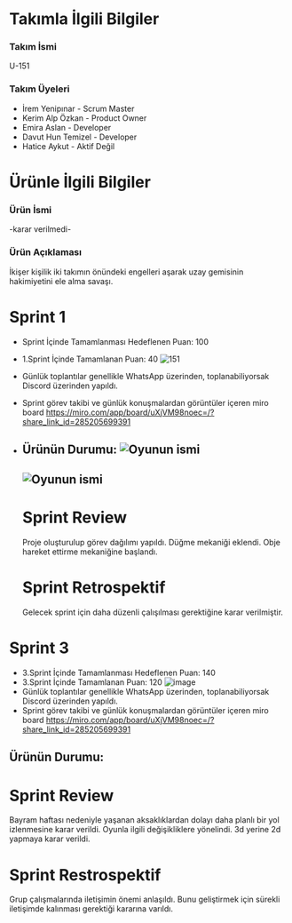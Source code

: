 # Takımla İlgili Bilgiler

### Takım İsmi
U-151

### Takım Üyeleri
- İrem Yenipınar - Scrum Master
- Kerim Alp Özkan - Product Owner
- Emira Aslan - Developer
- Davut Hun Temizel - Developer
- Hatice Aykut - Aktif Değil

# Ürünle İlgili Bilgiler

### Ürün İsmi
-karar verilmedi-

### Ürün Açıklaması
İkişer kişilik iki takımın önündeki engelleri aşarak uzay gemisinin hakimiyetini ele alma savaşı. 


# Sprint 1
- Sprint İçinde Tamamlanması Hedeflenen Puan: 100
- 1.Sprint İçinde Tamamlanan Puan: 40
   ![151](https://github.com/IremYenipinar/U-151/assets/136253750/f9780b49-1552-4dfa-9562-b8f2a6f83e2f)
- Günlük toplantılar genellikle WhatsApp üzerinden, toplanabiliyorsak Discord üzerinden yapıldı.
- Sprint görev takibi ve günlük konuşmalardan görüntüler içeren miro board  https://miro.com/app/board/uXjVM98noec=/?share_link_id=285205699391
- Ürünün Durumu:
  ![Oyunun ismi](https://github.com/IremYenipinar/U-151/assets/136253750/2fe016ce-ba73-4767-9611-27038903d042)
  -------------
  ![Oyunun ismi](https://github.com/IremYenipinar/U-151/assets/136253750/7eb60560-6288-4100-864b-d59dfec75bc6)
  -------------

  # Sprint Review
  Proje oluşturulup görev dağılımı yapıldı. Düğme mekaniği eklendi. Obje hareket ettirme mekaniğine başlandı.
  # Sprint Retrospektif
  Gelecek sprint için daha düzenli çalışılması gerektiğine karar verilmiştir.


 # Sprint 3
 - 3.Sprint İçinde Tamamlanması Hedeflenen Puan: 140
 - 3.Sprint İçinde Tamamlanan Puan: 120
    ![image](https://github.com/IremYenipinar/U-151/assets/136253750/5e9d2699-22e7-47e1-b11a-27d759b911c1)
- Günlük toplantılar genellikle WhatsApp üzerinden, toplanabiliyorsak Discord üzerinden yapıldı.
- Sprint görev takibi ve günlük konuşmalardan görüntüler içeren miro board  https://miro.com/app/board/uXjVM98noec=/?share_link_id=285205699391
## Ürünün Durumu:

# Sprint Review
Bayram haftası nedeniyle yaşanan aksaklıklardan dolayı daha planlı bir yol izlenmesine karar verildi. Oyunla ilgili değişikliklere yönelindi. 3d yerine 2d yapmaya karar verildi.
# Sprint Restrospektif
Grup çalışmalarında iletişimin önemi anlaşıldı. Bunu geliştirmek için sürekli iletişimde kalınması gerektiği kararına varıldı.


